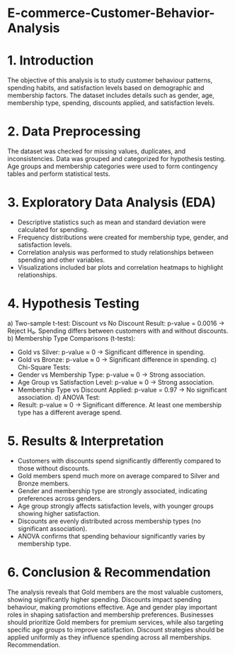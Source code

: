 # E-commerce-Customer-Behavior-Analysis

# 1. Introduction
The objective of this analysis is to study customer behaviour patterns, spending habits, and satisfaction levels based on demographic and membership factors. The dataset includes details such as gender, age, membership type, spending, discounts applied, and satisfaction levels.

# 2. Data Preprocessing
The dataset was checked for missing values, duplicates, and inconsistencies. Data was grouped and categorized for hypothesis testing. Age groups and membership categories were used to form contingency tables and perform statistical tests.

# 3. Exploratory Data Analysis (EDA)
- Descriptive statistics such as mean and standard deviation were calculated for spending.
- Frequency distributions were created for membership type, gender, and satisfaction levels.
- Correlation analysis was performed to study relationships between spending and other variables.
- Visualizations included bar plots and correlation heatmaps to highlight relationships.
  
# 4. Hypothesis Testing
a) Two-sample t-test: Discount vs No Discount
Result: p-value = 0.0016 → Reject H₀. Spending differs between customers with and without discounts.
b) Membership Type Comparisons (t-tests):
 - Gold vs Silver: p-value ≈ 0 → Significant difference in spending.
 - Gold vs Bronze: p-value ≈ 0 → Significant difference in spending.
c) Chi-Square Tests:
 - Gender vs Membership Type: p-value ≈ 0 → Strong association.
 - Age Group vs Satisfaction Level: p-value ≈ 0 → Strong association.
 - Membership Type vs Discount Applied: p-value = 0.97 → No significant association.
d) ANOVA Test:
 - Result: p-value ≈ 0 → Significant difference. At least one membership type has a different average spend.
   
# 5. Results & Interpretation
- Customers with discounts spend significantly differently compared to those without discounts.
- Gold members spend much more on average compared to Silver and Bronze members.
- Gender and membership type are strongly associated, indicating preferences across genders.
- Age group strongly affects satisfaction levels, with younger groups showing higher satisfaction.
- Discounts are evenly distributed across membership types (no significant association).
- ANOVA confirms that spending behaviour significantly varies by membership type.
# 6. Conclusion & Recommendation
The analysis reveals that Gold members are the most valuable customers, showing significantly higher spending. Discounts impact spending behaviour, making promotions effective. Age and gender play important roles in shaping satisfaction and membership preferences. Businesses should prioritize Gold members for premium services, while also targeting specific age groups to improve satisfaction. Discount strategies should be applied uniformly as they influence spending across all memberships. Recommendation.
